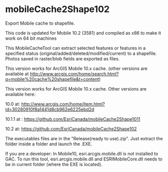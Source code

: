 mobileCache2Shape102
====================

Export Mobile cache to shapefile.

This code is updated for Mobile 10.2 (3581) and compiled as x86 to make it work on 64 bit machines

This MobileCacheTool can extract selected features or features in a specified status (original/added/deleted/modified/current) to a shapefile. Photos saved in raster/blob fields are exported as files.

This version works for ArcGIS Mobile 10.x cache. (other versions are available at http://www.arcgis.com/home/search.html?q=mobile%20cache%20shapefile&t=content)

This version works for ArcGIS Mobile 10.x cache. Other versions are available here:

10.0 at: http://www.arcgis.com/home/item.html?id=30280910f8a1441d8cb962e6225ebd2d

10.1.1 at : https://github.com/EsriCanada/mobileCache2Shape1011

10.2 at: https://github.com/EsriCanada/mobileCache2Shape102

The executables files are in the "Release(ready to use).zip". Just extract the folder inside a folder and launch the .EXE.

If you are a developer:
In Mobile10, esri.arcgis.mobile.dll is not installed to GAC. To run this tool, esri.arcgis.mobile.dll and ESRIMobileCore.dll needs to be in current folder (where the EXE is located).
